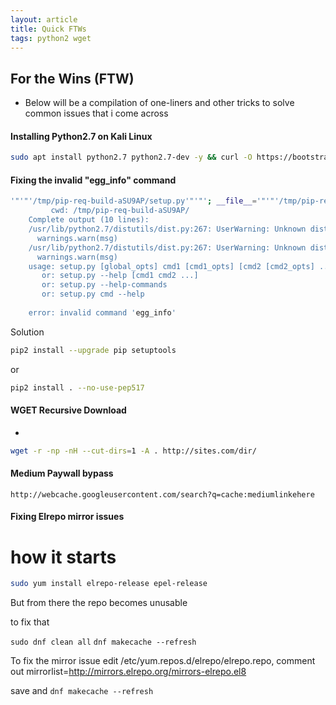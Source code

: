```yaml
---
layout: article
title: Quick FTWs
tags: python2 wget
---
```


## For the Wins (FTW)

- Below will be a compilation of one-liners and other tricks to solve common issues that i come across



#### Installing Python2.7 on Kali Linux 

```bash 
sudo apt install python2.7 python2.7-dev -y && curl -O https://bootstrap.pypa.io/pip/2.7/get-pip.py && sudo python2.7 get-pip.py
```

#### Fixing the invalid "egg_info" command 

```bash 
'"'"'/tmp/pip-req-build-aSU9AP/setup.py'"'"'; __file__='"'"'/tmp/pip-req-build-aSU9AP/setup.py'"'"';f=getattr(tokenize, '"'"'open'"'"', open)(__file__);code=f.read().replace('"'"'\r\n'"'"', '"'"'\n'"'"');f.close();exec(compile(code, __file__, '"'"'exec'"'"'))' egg_info --egg-base /tmp/pip-pip-egg-info-GmrXHL
         cwd: /tmp/pip-req-build-aSU9AP/
    Complete output (10 lines):
    /usr/lib/python2.7/distutils/dist.py:267: UserWarning: Unknown distribution option: 'extras_require'
      warnings.warn(msg)
    /usr/lib/python2.7/distutils/dist.py:267: UserWarning: Unknown distribution option: 'install_requires'
      warnings.warn(msg)
    usage: setup.py [global_opts] cmd1 [cmd1_opts] [cmd2 [cmd2_opts] ...]
       or: setup.py --help [cmd1 cmd2 ...]
       or: setup.py --help-commands
       or: setup.py cmd --help
    
    error: invalid command 'egg_info'

```

Solution

```bash 
pip2 install --upgrade pip setuptools
```

or 

```bash 
pip2 install . --no-use-pep517
```

#### WGET Recursive Download

-
```bash
wget -r -np -nH --cut-dirs=1 -A . http://sites.com/dir/
```


#### Medium Paywall bypass 

```http://webcache.googleusercontent.com/search?q=cache:mediumlinkehere```

#### Fixing Elrepo mirror issues 

# how it starts 

```bash
sudo yum install elrepo-release epel-release
```
But from there the repo becomes unusable 

to fix that 

```sudo dnf clean all```
```dnf makecache --refresh```


To fix the mirror issue edit /etc/yum.repos.d/elrepo/elrepo.repo, 
comment out 
mirrorlist=http://mirrors.elrepo.org/mirrors-elrepo.el8

save and ```dnf makecache --refresh```
<More to come>
